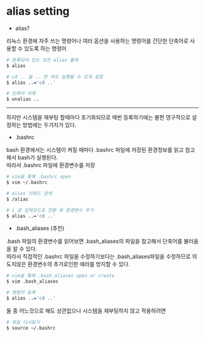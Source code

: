 # alias setting

-   alias?

리눅스 환경에 자주 쓰는 명령어나 여러 옵션을 사용하는 명령어를 간단한 단축어로 사용할 수 있도록 하는 명령어

```bash
# 등록되어 있는 모든 alias 출력
$ alias

# cd .. 을 .. 만 쳐도 실행될 수 있게 설정
$ alias ..='cd ..'

# 단축어 삭제
$ unalias ..
```

---

하지만 시스템을 재부팅 할때마다 초기화되므로 매번 등록하기에는 불편
영구적으로 설정하는 방법에는 두가지가 있다.

-   .bashrc

bash 환경에서는 시스템이 켜질 때마다 .bashrc 파일에 저장된 환경정보를 읽고 참고해서 bash가 실행된다.  
따라서 .bashrc 파일에 환경변수를 저장

```bash
# vim을 통해 .bashrc open
$ vim ~/.bashrc

# alias 키워드 검색
$ /alias

# i 로 입력모드로 전환 후 환경변수 추가
$ alias ..='cd ..'
```

-   .bash_aliases (추천)

.bash 파일의 환경변수를 읽어보면 .bash_aliases의 파일을 참고해서 단축어를 불러옴을 알 수 있다.  
따라서 직접적인 .bashrc 파일을 수정하기보다는 .bash_aliases파일을 수정하므로 의도치않은 환경변수의 추가로인한 에러를 방지할 수 있다.

```sh
# vim을 통해 .bash_aliases open or create
$ vim .bash_aliases

# 명령어 등록
$ alias ..='cd ..'
```

둘 중 어느것으로 해도 상관없으나 시스템을 재부팅하지 않고 적용하려면

```bash
# 파일 다시읽기
$ source ~/.bashrc
```
